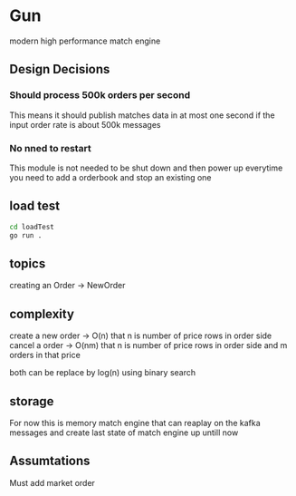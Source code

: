 # Gun
modern high performance match engine


## Design Decisions
### Should process 500k orders per second
This means it should publish matches data in at most one second if the input order rate is about 500k messages


### No nned to restart
This module is not needed to be shut down and then power up everytime you need to add a orderbook and stop an existing one


## load test
```bash
cd loadTest
go run .
```
## topics
creating an Order -> NewOrder


## complexity
create a new order -> O(n) that n is number of price rows in order side
cancel a order -> O(nm) that n is number of price rows in order side and m orders in that price

both can be replace by log(n) using binary search


## storage
For now this is memory match engine that can reaplay on the kafka messages and create last state of match engine up untill now


## Assumtations
Must add market order
